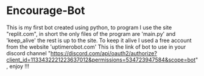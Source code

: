 # Encourage-Bot
This is my first bot created using python, to program I use the site "replit.com", in short the only files of the program are 'main.py' and 'keep_alive' the rest is up to the site.
To keep it alive I used a free account from the website 'uptimerobot.com'
This is the link of bot to use in your discord channel "https://discord.com/api/oauth2/authorize?client_id=1133432221223637012&permissions=534723947584&scope=bot", enjoy !!!
